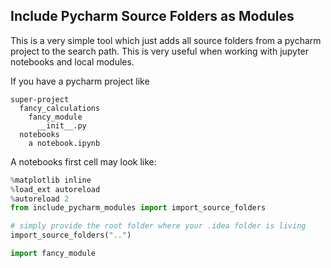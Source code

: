 ## Include Pycharm Source Folders as Modules
This is a very simple tool which just adds all source folders from a pycharm project to the
 search path. This is very useful when working with jupyter notebooks and local modules. 

If you have a pycharm project like
```
super-project
  fancy_calculations
    fancy_module
      __init__.py
  notebooks
    a notebook.ipynb
```
 
A notebooks first cell may look like:
```python
%matplotlib inline
%load_ext autoreload
%autoreload 2
from include_pycharm_modules import import_source_folders

# simply provide the root folder where your .idea folder is living
import_source_folders("..")  

import fancy_module 
```

